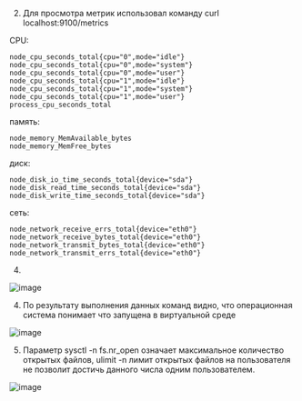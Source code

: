


2. Для просмотра метрик использовал команду curl localhost:9100/metrics

CPU:

    node_cpu_seconds_total{cpu="0",mode="idle"} 
    node_cpu_seconds_total{cpu="0",mode="system"} 
    node_cpu_seconds_total{cpu="0",mode="user"}
    node_cpu_seconds_total{cpu="1",mode="idle"} 
    node_cpu_seconds_total{cpu="1",mode="system"} 
    node_cpu_seconds_total{cpu="1",mode="user"}
    process_cpu_seconds_total

память:

    node_memory_MemAvailable_bytes 
    node_memory_MemFree_bytes

диск:

    node_disk_io_time_seconds_total{device="sda"} 
    node_disk_read_time_seconds_total{device="sda"} 
    node_disk_write_time_seconds_total{device="sda"}

сеть:

    node_network_receive_errs_total{device="eth0"} 
    node_network_receive_bytes_total{device="eth0"} 
    node_network_transmit_bytes_total{device="eth0"}
    node_network_transmit_errs_total{device="eth0"}

4.

![image](https://user-images.githubusercontent.com/127683348/229931620-0d7f6f33-07e0-4847-acde-a8fc54d9f6e6.png)

4. По результату выполнения данных команд видно, что операционная система понимает что запущена в виртуальной среде

 ![image](https://user-images.githubusercontent.com/127683348/229934595-fb039c9f-eca1-442e-a8f4-8d9b2750df8c.png)
 
5. Параметр sysctl -n fs.nr_open означает максимальное количество открытых файлов, ulimit -n лимит открытых файлов на пользователя не позволит достичь данного числа одним пользователем.

 ![image](https://user-images.githubusercontent.com/127683348/229934860-6e6c8916-b8e2-4c8e-835b-4bbc511c2482.png)


